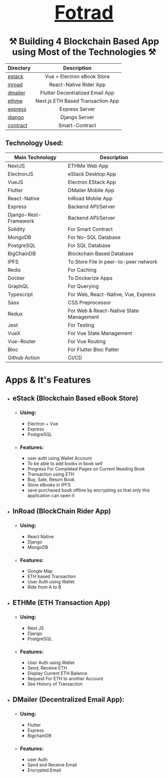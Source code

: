 <div align="center">

[<h1 style="font-size:60px; width:100%;">Fotrad</h1>](https://github.com/roman-ojha/all-in-one)

# ⚒️ Building 4 Blockchain Based App using Most of the Technologies ⚒️

</div>


| Directory            |            Description            |
| :------------------- | :-------------------------------: |
| [estack](estack)     |    Vue + Electron eBook Store     |
| [inroad](inroad)     |      React-Native Rider App       |
| [dmailer](dmailer)   |  Flutter Decentralized Email App  |
| [ethme](ethme)       | Next.js ETH Based Transaction App |
| [express](express)   |          Express Server           |
| [django](django)     |           Django Server           |
| [contract](contract) |          Smart-Contract           |

## Technology Used:
| Main Technology       | Description                             |
| --------------------- | --------------------------------------- |
| NextJS                | ETHMe Web App                           |
| ElectronJS            | eStack Desktop App                      |
| VueJS                 | Electron EStack App                     |
| Flutter               | DMailer Mobile App                      |
| React-Native          | InRoad Mobile App                       |
| Express               | Backend API/Server                      |
| Django-Rest-Framework | Backend API/Server                      |
| Solidity              | For Smart Contract                      |
| MongoDB               | For No-SQL Database                     |
| PostgreSQL            | For SQL Database                        |
| BigChainDB            | Blockchain Based Database               |
| IPFS                  | To Store File in peer-to-peer network   |
| Redis                 | For Caching                             |
| Docker                | To Dockerize Apps                       |
| GraphQL               | For Querying                            |
| Typescript            | For Web, React-Native, Vue, Express     |
| Sass                  | CSS Preprocessor                        |
| Redux                 | For Web & React-Native State Management |
| Jest                  | For Testing                             |
| VueX                  | For Vue State Management                |
| Vue-Router            | For Vue Routing                         |
| Bloc                  | For Flutter Bloc Patter                 |
| Github Action         | CI/CD                                   |

# Apps & It's Features
- ## eStack (Blockchain Based eBook Store)
    - ### Using:
        - Electron + Vue
        - Express
        - PostgreSQL
    - ### Features:
        - user auth using Wallet Account
        - To be able to add books in book self
        - Progress For Completed Pages on Current Reading Book
        - Transaction using ETH
        - Buy, Sale, Return Book
        - Store eBooks in IPFS
        - save purchased book offline by encrypting so that only this application can open it
- ## InRoad (BlockChain Rider App)
    - ### Using:
        - React Native
        - Django
        - MongoDB
    - ### Features:
        - Google Map
        - ETH based Transaction
        - User Auth using Wallet
        - Ride from A to B
- ## ETHMe (ETH Transaction App)
    - ### Using:
        - Next JS
        - Django
        - PostgreSQL
    - ### Features:
        - User Auth using Wallet
        - Send, Receive ETH
        - Display Current ETH Balance
        - Request For ETH to another Account
        - See History of Transaction
- ## DMailer (Decentralized Email App):
    - ### Using:
        - Flutter
        - Express
        - BigchainDB
    - ### Features:
        - user Auth
        - Sand and Receive Email
        - Encrypted Email